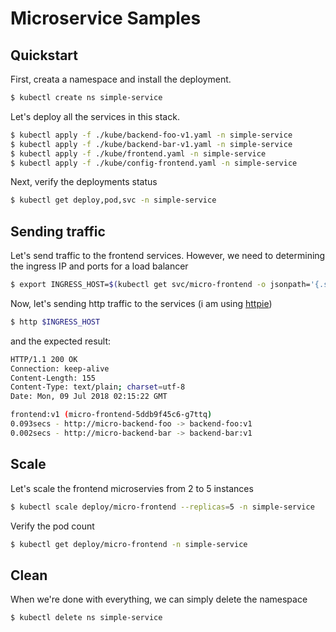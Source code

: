 # Microservice Samples

## Quickstart

First, creata a namespace and install the deployment.

```sh
$ kubectl create ns simple-service
```

Let's deploy all the services in this stack.

```sh
$ kubectl apply -f ./kube/backend-foo-v1.yaml -n simple-service
$ kubectl apply -f ./kube/backend-bar-v1.yaml -n simple-service
$ kubectl apply -f ./kube/frontend.yaml -n simple-service
$ kubectl apply -f ./kube/config-frontend.yaml -n simple-service
```

Next, verify the deployments status

```sh
$ kubectl get deploy,pod,svc -n simple-service
```

## Sending traffic

Let's send traffic to the frontend services. However, we need to determining the ingress IP and ports for a load balancer

```sh
$ export INGRESS_HOST=$(kubectl get svc/micro-frontend -o jsonpath='{.status.loadBalancer.ingress[0].ip}' -n simple-service)
```

Now, let's sending http traffic to the services (i am using [httpie](https://httpie.org/))

```sh
$ http $INGRESS_HOST
```

and the expected result:

```sh
HTTP/1.1 200 OK
Connection: keep-alive
Content-Length: 155
Content-Type: text/plain; charset=utf-8
Date: Mon, 09 Jul 2018 02:15:22 GMT

frontend:v1 (micro-frontend-5ddb9f45c6-g7ttq)
0.093secs - http://micro-backend-foo -> backend-foo:v1
0.002secs - http://micro-backend-bar -> backend-bar:v1
```

## Scale

Let's scale the frontend microservies from 2 to 5 instances

```sh
$ kubectl scale deploy/micro-frontend --replicas=5 -n simple-service
```

Verify the pod count

```sh
$ kubectl get deploy/micro-frontend -n simple-service
```

## Clean

When we're done with everything, we can simply delete the namespace

```sh
$ kubectl delete ns simple-service
```